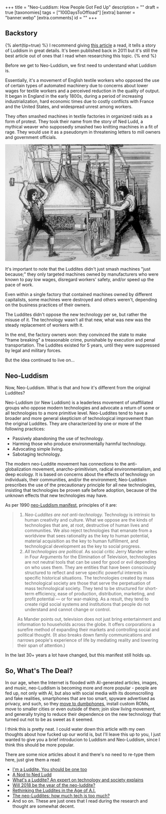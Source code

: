 +++
title = "Neo-Luddism: How People Got Fed Up"
description = ""
draft = true
[taxonomies]
tags = ["100DaysToOffload"]
[extra]
banner  = "banner.webp"
[extra.comments]
id = ""
+++

## Backstory

{% alert(tip=true) %}
I recommend giving [this article](https://www.smithsonianmag.com/history/what-the-luddites-really-fought-against-264412/) a read, it tells a story of Luddism in great details. It's been published back in 2011 but it's still the best article out of ones that I read when researching this topic.
{% end %}

Before we get to Neo-Luddism, we first need to understand what Luddism is.

Essentially, it's a movement of English textile workers who opposed the use of certain types of automated machinery due to concerns about lower wages for textile workers and a perceived reduction in the quality of output. It began in England in the early 1800s, during a period of increasing industrialization, hard economic times due to costly conflicts with France and the United States, and widespread unrest among workers.

They often smashed machines in textile factories in organized raids as a form of protest. They took their name from the story of Ned Ludd, a mythical weaver who supposedly smashed two knitting machines in a fit of rage. They would use it as a pseudonym in threatening letters to mill owners and government officials.

![luddites](luddites.jpg)

It's important to note that the Luddites didn't just smash machines "just because;" they only targeted machines owned by manufacturers who were known to pay low wages, disregard workers' safety, and/or speed up the pace of work.

Even within a single factory that contained machines owned by different capitalists, some machines were destroyed and others weren't, depending on the business practices of their owners.

The Luddites didn't oppose the new technology per se, but rather the misuse of it. The technology wasn't all that new, what was new was the steady replacement of workers with it.

In the end, the factory owners won: they convinced the state to make "frame breaking" a treasonable crime, punishable by execution and penal transportation. The Luddites existed for 5 years, until they were suppressed by legal and military forces.

But the idea continued to live on...

## Neo-Luddism

Now, Neo-Luddism. What is that and how it's different from the original Luddites?

Neo-Luddism (or New Luddism) is a leaderless movement of unaffiliated groups who oppose modern technologies and advocate a return of some or all technologies to a more primitive level. Neo-Luddites tend to have a broader and more general skepticism of technological improvement than the original Luddites. They are characterized by one or more of the following practices:

- Passively abandoning the use of technology.
- Harming those who produce environmentally harmful technology.
- Advocating simple living.
- Sabotaging technology.

The modern neo-Luddite movement has connections to the anti-globalization movement, anarcho-primitivism, radical environmentalism, and deep ecology. It is based on concerns about the effects of technology on individuals, their communities, and/or the environment; Neo-Luddism prescribes the use of the precautionary principle for all new technologies, insisting that technologies be proven safe before adoption, because of the unknown effects that new technologies may have.

As per 1990 [neo-Luddism manifest](https://theanarchistlibrary.org/library/chellis-glendinning-notes-toward-a-neo-luddite-manifesto), principles of it are:

> 1. *Neo-Luddites are not anti-technology.* Technology is intrinsic to human creativity and culture. What we oppose are the kinds of technologies that are, at root, destructive of human lives and communities. We also reject technologies that emanate from a worldview that sees rationality as the key to human potential, material acquisition as the key to human fulfillment, and technological development as the key to social progress.
> 2. *All technologies are political.* As social critic Jerry Mander writes in Four Arguments for the Elimination of Television, technologies are not neutral tools that can be used for good or evil depending on who uses them. They are entities that have been consciously structured to reflect and serve specific powerful interests in specific historical situations. The technologies created by mass technological society are those that serve the perpetuation of mass technological society. They tend to be structured for short-term efficiency, ease of production, distribution, marketing, and profit potential — or for war-making. As a result, they tend to create rigid social systems and institutions that people do not understand and cannot change or control.
>
> As Mander points out, television does not just bring entertainment and information to households across the globe. It offers corporations a surefire method of expanding their markets and controlling social and political thought. (It also breaks down family communications and narrows people's experience of life by mediating reality and lowering their span of attention.)

In the last 30+ years a lot have changed, but this manifest still holds up.

## So, What's The Deal?

In our age, when the Internet is flooded with AI-generated articles, images, and music, neo-Luddism is becoming more and more popular - people are fed up, not only with AI, but also with social media with its doomscrolling and fake realities, smartphones that are too smart, spyware advertised as privacy, and such, so they [move to dumbphones](@/blog/2024-07-08-using-dumbphone/index.md), install custom ROMs, move to smaller cities or even outside of them; join slow living movement, and generally trying to reduce their dependence on the new technology that turned out not to be as sweet as it seemed.

I think this is pretty neat. I could water down this article with my own thoughts about how fucked up our world is, but I'll leave this up to you, I just wanted to give you a brief introducion to Luddism and Neo-Luddism, since I think this should be more popular.

There are some nice articles about it and there's no need to re-type them here, just give them a read:

- [I'm a Luddite. You should be one too](https://theconversation.com/im-a-luddite-you-should-be-one-too-163172)
- [A Nod to Ned Ludd](https://thebaffler.com/salvos/a-nod-to-ned-ludd)
- [What's a Luddite? An expert on technology and society explains](https://theconversation.com/whats-a-luddite-an-expert-on-technology-and-society-explains-203653)
- [Will 2018 be the year of the neo-luddite?](https://www.theguardian.com/technology/2018/mar/04/will-2018-be-the-year-of-the-neo-luddite)
- [Rethinking the Luddites in the Age of A.I.](https://www.newyorker.com/books/page-turner/rethinking-the-luddites-in-the-age-of-ai)
- [The neo-Luddites: how much tech is too much?](https://cybernews.com/editorial/neo-luddites-how-much-tech-is-too-much/)
- And so on. These are just ones that I read during the research and thought are somewhat decent.
